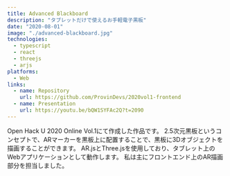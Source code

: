 ```yaml
---
title: Advanced Blackboard
description: "タブレットだけで使えるお手軽電子黒板"
date: "2020-08-01"
image: "./advanced-blackboard.jpg"
technologies:
  - typescript
  - react
  - threejs
  - arjs
platforms:
  - Web
links:
  - name: Repository
    url: https://github.com/ProvinDevs/2020vol1-frontend
  - name: Presentation
    url: https://youtu.be/bQW1SYFAc2Q?t=2090
---
```


Open Hack U 2020 Online Vol.1にて作成した作品です。
2.5次元黒板というコンセプトで、ARマーカーを黒板上に配置することで、黒板に3Dオブジェクトを描画することができます。
AR.jsとThree.jsを使用しており、タブレット上のWebアプリケーションとして動作します。
私は主にフロントエンド上のAR描画部分を担当しました。
